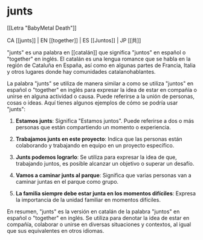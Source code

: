 # junts

[[Letra "BabyMetal Death"]]

CA [[junts]] | EN [[together]] | ES [[Juntos]] | JP [[共]] 

"junts" es una palabra en [[catalán]] que significa "juntos" en español o "together" en inglés. El catalán es una lengua romance que se habla en la región de Cataluña en España, así como en algunas partes de Francia, Italia y otros lugares donde hay comunidades catalanohablantes.

La palabra "junts" se utiliza de manera similar a como se utiliza "juntos" en español o "together" en inglés para expresar la idea de estar en compañía o unirse en alguna actividad o causa. Puede referirse a la unión de personas, cosas o ideas. Aquí tienes algunos ejemplos de cómo se podría usar "junts":

1. **Estamos junts**: Significa "Estamos juntos". Puede referirse a dos o más personas que están compartiendo un momento o experiencia.
    
2. **Trabajamos junts en este proyecto**: Indica que las personas están colaborando y trabajando en equipo en un proyecto específico.
    
3. **Junts podemos lograrlo**: Se utiliza para expresar la idea de que, trabajando juntos, es posible alcanzar un objetivo o superar un desafío.
    
4. **Vamos a caminar junts al parque**: Significa que varias personas van a caminar juntas en el parque como grupo.
    
5. **La familia siempre debe estar junta en los momentos difíciles**: Expresa la importancia de la unidad familiar en momentos difíciles.
    

En resumen, "junts" es la versión en catalán de la palabra "juntos" en español o "together" en inglés. Se utiliza para denotar la idea de estar en compañía, colaborar o unirse en diversas situaciones y contextos, al igual que sus equivalentes en otros idiomas.